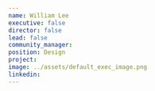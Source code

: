 ```yaml
---
name: William Lee
executive: false
director: false
lead: false
community_manager:   
position: Design
project:  
image: ../assets/default_exec_image.png
linkedin: 
---
```

